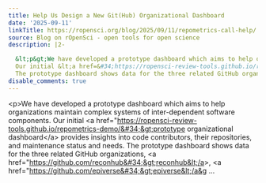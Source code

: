 ```yaml
---
title: Help Us Design a New Git(Hub) Organizational Dashboard
date: '2025-09-11'
linkTitle: https://ropensci.org/blog/2025/09/11/repometrics-call-help/
source: Blog on rOpenSci - open tools for open science
description: |2-

  &lt;p&gt;We have developed a prototype dashboard which aims to help organizations maintain complex systems of inter-dependent software components.
  Our initial &lt;a href=&#34;https://ropensci-review-tools.github.io/repometrics-demo/&#34;&gt;prototype organizational dashboard&lt;/a&gt; provides insights into code contributors, their repositories, and maintenance status and needs.
  The prototype dashboard shows data for the three related GitHub organizations, &lt;a href=&#34;https://github.com/reconhub&#34;&gt;reconhub&lt;/a&gt;, &lt;a href=&#34;https://github.com/epiverse&#34;&gt;epiverse&lt;/a&g ...
disable_comments: true
---
```


&lt;p&gt;We have developed a prototype dashboard which aims to help organizations maintain complex systems of inter-dependent software components.
Our initial &lt;a href=&#34;https://ropensci-review-tools.github.io/repometrics-demo/&#34;&gt;prototype organizational dashboard&lt;/a&gt; provides insights into code contributors, their repositories, and maintenance status and needs.
The prototype dashboard shows data for the three related GitHub organizations, &lt;a href=&#34;https://github.com/reconhub&#34;&gt;reconhub&lt;/a&gt;, &lt;a href=&#34;https://github.com/epiverse&#34;&gt;epiverse&lt;/a&g ...